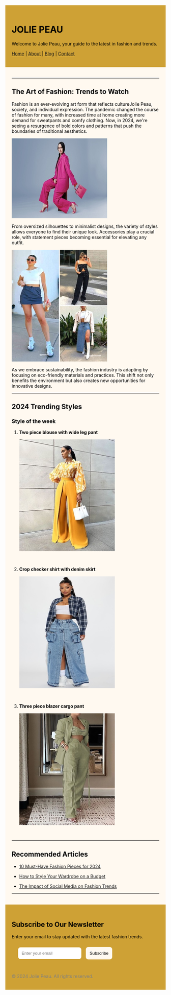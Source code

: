 <div style="background-color: #cea135; color: #000; padding: 20px; text-decoration: none;">


# JOLIE PEAU 


Welcome to Jolie Peau, your guide to the latest in fashion and trends.


[Home](#) | [About](#) | [Blog](#) | [Contact](#)

</div>


<div style="background-color: #FFF9F0; color: #000; padding: 20px;">

---

## The Art of Fashion: Trends to Watch

Fashion is an ever-evolving art form that reflects cultureJolie Peau, society, and individual expression. The pandemic changed the course of fashion for many, with increased time at home creating more demand for sweatpants and comfy clothing. Now, in 2024, we're seeing a resurgence of bold colors and patterns that push the boundaries of traditional aesthetics.


 ![Fashion Trends](./images/fashion-trends.jpg)




From oversized silhouettes to minimalist designs, the variety of styles allows everyone to find their unique look. Accessories play a crucial role, with statement pieces becoming essential for elevating any outfit.


  ![Fashion Accessories](./images/fashion-trends2.jpg)



As we embrace sustainability, the fashion industry is adapting by focusing on eco-friendly materials and practices. This shift not only benefits the environment but also creates new opportunities for innovative designs.

---

## 2024 Trending Styles

### Style of the week

1. **Two piece blouse with wide leg pant** 

   ![Fashion Model 1](./images/slide1.jpeg)

  <br>


2. **Crop checker shirt with denim skirt**  

   ![Fashion Model 2](./images/slide9.jpeg)

  <br>


3. **Three piece blazer cargo pant**  

   ![Fashion Model 3](./images/slide10.jpeg)

  <br>


---

## Recommended Articles

- [10 Must-Have Fashion Pieces for 2024](#)

- [How to Style Your Wardrobe on a Budget](#)

- [The Impact of Social Media on Fashion Trends](#)

---

</div>

<div style="background-color: #cea135; color: #000; padding: 20px;">

## Subscribe to Our Newsletter 

Enter your email to stay updated with the latest fashion trends.

<div style="padding: 10px 0 30px 20px;">
    <form action="#">
      <input type="email" placeholder="Enter your email" required style="border-radius: 8px; padding: 9px; border: 2px solid #FFF9F0; margin-right: 10px;">
      <button type="submit" style="border-radius: 8px; padding: 10px; border: 2px solid #FFF9F0; background-color: #FFF9F0; color: black;">Subscribe</button>
    </form>
</div>

<span style="color: gray; padding-top: 20px;">© 2024 Jolie Peau. All rights reserved.</span>

</div>
